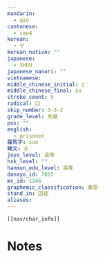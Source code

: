 ```yaml
---
mandarin:
  - qiú
cantonese:
  - cau4
korean:
  - 수
korean_native: ""
japanese:
  - SHUU
japanese_nanori: ""
vietnamese:
middle_chinese_initial: z
middle_chinese_final: ɨu
stroke_count: 5
radical: 囗
skip_number: 3-3-2
grade_level: 先進
pos: ""
english:
  - prisoner
羅馬字: suu
韓文: 숫
joyo_level: 高等
hsk_level: ""
hanmun_edu_level: 高等
danayo_id: 7015
mc_id: 1246
graphemic_classification: 會意
stand_in: 囚徒
aliases:
---
```

```meta-bind-embed
[[nav/char_info]]
```

# Notes
